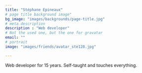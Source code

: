 ```yaml
---
title: "Stéphane Epineaux"
# page title background image"
bg_image: "images/backgrounds/page-title.jpg"
# meta description
description : "Web developer"
# Not the used one, but the one for gravatar
email: ""
# portrait
image: "images/friends/avatar_ste128.jpg"

---
```


Web developer for 15 years. Self-taught and touches everything.
